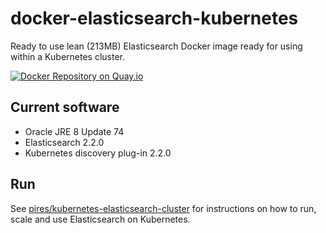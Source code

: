 # docker-elasticsearch-kubernetes

Ready to use lean (213MB) Elasticsearch Docker image ready for using within a Kubernetes cluster.

[![Docker Repository on Quay.io](https://quay.io/repository/pires/docker-elasticsearch-kubernetes/status "Docker Repository on Quay.io")](https://quay.io/repository/pires/docker-elasticsearch-kubernetes)

## Current software

* Oracle JRE 8 Update 74
* Elasticsearch 2.2.0
* Kubernetes discovery plug-in 2.2.0

## Run

See [pires/kubernetes-elasticsearch-cluster](https://github.com/pires/kubernetes-elasticsearch-cluster) for instructions on how to run, scale and use Elasticsearch on Kubernetes.
